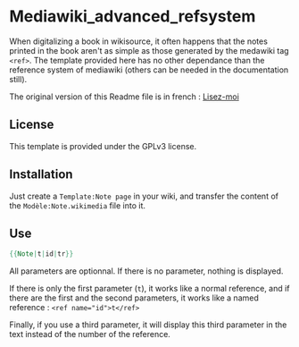 # Mediawiki_advanced_refsystem

When digitalizing a book in wikisource, it often happens that the notes printed in the book aren't as simple as those generated by the medawiki tag `<ref>`. The template provided here has no other dependance than the reference system of mediawiki (others can be needed in the documentation still).

The original version of this Readme file is in french : [Lisez-moi](Lisez-moi.md)

## License

This template is provided under the GPLv3 license.

## Installation

Just create a `Template:Note page` in your wiki, and transfer the content of the `Modèle:Note.wikimedia` file into it.

## Use

````mediawiki
{{Note|t|id|tr}}
````

All parameters are optionnal. If there is no parameter, nothing is displayed.

If there is only the first parameter (`t`), it works like a normal reference, and if there are the first and the second parameters, it works like a named reference : `<ref name="id">t</ref>`

Finally, if you use a third parameter, it will display this third parameter in the text instead of the number of the reference.
